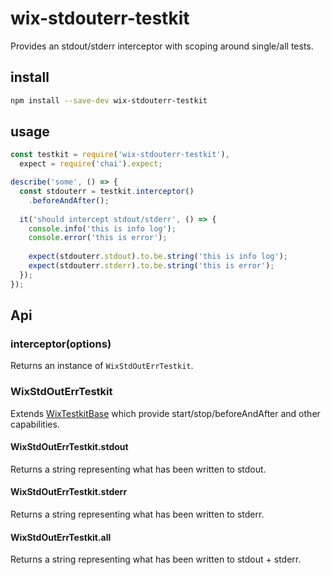 # wix-stdouterr-testkit

Provides an stdout/stderr interceptor with scoping around single/all tests.

## install

```bash
npm install --save-dev wix-stdouterr-testkit
```

## usage

```js
const testkit = require('wix-stdouterr-testkit'),
  expect = require('chai').expect;

describe('some', () => {
  const stdouterr = testkit.interceptor()
    .beforeAndAfter();
  
  it('should intercept stdout/stderr', () => {
    console.info('this is info log');
    console.error('this is error');
    
    expect(stdouterr.stdout).to.be.string('this is info log');
    expect(stdouterr.stderr).to.be.string('this is error');
  });
});
```

## Api

### interceptor(options)
Returns an instance of `WixStdOutErrTestkit`. 

### WixStdOutErrTestkit 
Extends [WixTestkitBase](../wix-testkit-base) which provide start/stop/beforeAndAfter and other capabilities.

#### WixStdOutErrTestkit.stdout
Returns a string representing what has been written to stdout.

#### WixStdOutErrTestkit.stderr
Returns a string representing what has been written to stderr.

#### WixStdOutErrTestkit.all
Returns a string representing what has been written to stdout + stderr.